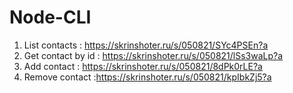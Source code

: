 # Node-CLI

1. List contacts : https://skrinshoter.ru/s/050821/SYc4PSEn?a
2. Get contact by id : https://skrinshoter.ru/s/050821/lSs3waLp?a
3. Add contact : https://skrinshoter.ru/s/050821/8dPk0rLE?a
4. Remove contact :https://skrinshoter.ru/s/050821/kpIbkZj5?a
